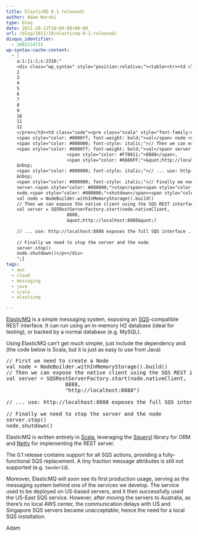 ```yaml
---
title: ElasticMQ 0.1 released!
author: Adam Warski
type: blog
date: 2011-10-12T10:04:08+00:00
url: /blog/2011/10/elasticmq-0-1-released/
disqus_identifier:
  - 1062114731
wp-syntax-cache-content:
  - |
    a:1:{i:1;s:2310:"
    <div class="wp_syntax" style="position:relative;"><table><tr><td class="line_numbers"><pre>1
    2
    3
    4
    5
    6
    7
    8
    9
    10
    11
    12
    </pre></td><td class="code"><pre class="scala" style="font-family:monospace;"><span style="color: #008000; font-style: italic;">// First we need to create a Node</span>
    <span style="color: #0000ff; font-weight: bold;">val</span> node <span style="color: #000080;">=</span> NodeBuilder.<span style="color: #000000;">withInMemoryStorage</span><span style="color: #F78811;">&#40;</span><span style="color: #F78811;">&#41;</span>.<span style="color: #000000;">build</span><span style="color: #F78811;">&#40;</span><span style="color: #F78811;">&#41;</span>
    <span style="color: #008000; font-style: italic;">// Then we can expose the native client using the SQS REST interface</span>
    <span style="color: #0000ff; font-weight: bold;">val</span> server <span style="color: #000080;">=</span> SQSRestServerFactory.<span style="color: #000000;">start</span><span style="color: #F78811;">&#40;</span>node.<span style="color: #000000;">nativeClient</span>, 
                       <span style="color: #F78811;">8888</span>, 
                       <span style="color: #6666FF;">&quot;http://localhost:8888&quot;</span><span style="color: #F78811;">&#41;</span>
    &nbsp;
    <span style="color: #008000; font-style: italic;">// ... use: http://localhost:8888 exposes the full SQS interface ...</span>
    &nbsp;
    <span style="color: #008000; font-style: italic;">// Finally we need to stop the server and the node</span>
    server.<span style="color: #000000;">stop</span><span style="color: #F78811;">&#40;</span><span style="color: #F78811;">&#41;</span>
    node.<span style="color: #000000;">shutdown</span><span style="color: #F78811;">&#40;</span><span style="color: #F78811;">&#41;</span></pre></td></tr></table><p class="theCode" style="display:none;">// First we need to create a Node
    val node = NodeBuilder.withInMemoryStorage().build()
    // Then we can expose the native client using the SQS REST interface
    val server = SQSRestServerFactory.start(node.nativeClient, 
                       8888, 
                       &quot;http://localhost:8888&quot;)
    
    // ... use: http://localhost:8888 exposes the full SQS interface ...
    
    // Finally we need to stop the server and the node
    server.stop()
    node.shutdown()</p></div>
    ";}
tags:
  - aws
  - cloud
  - messaging
  - java
  - scala
  - elasticmq

---
```

[ElasticMQ][1] is a simple messaging system, exposing an [SQS][2]-compatible REST interface. It can run using an in-memory H2 database (ideal for testing), or backed by a normal database (e.g. MySQL).

Using ElasticMQ can&#8217;t get much simpler, just include the dependency and: (the code below is Scala, but it is just as easy to use from Java)

<pre lang="scala" line="1" escaped="true">// First we need to create a Node
val node = NodeBuilder.withInMemoryStorage().build()
// Then we can expose the native client using the SQS REST interface
val server = SQSRestServerFactory.start(node.nativeClient, 
                   8888, 
                   "http://localhost:8888")

// ... use: http://localhost:8888 exposes the full SQS interface ...

// Finally we need to stop the server and the node
server.stop()
node.shutdown()
</pre>

ElasticMQ is written entirely in [Scala][3], leveraging the [Squeryl][4] library for ORM and [Netty][5] for implementing the REST server.

The 0.1 release contains support for all SQS actions, providing a fully-functional SQS replacement. A tiny fraction message attributes is still not supported (e.g. `SenderId`).

Moreover, ElasticMQ will soon see its first production usage, serving as the messaging system behind one of the services we develop. The service used to be deployed on US-based servers, and it then successfully used the US-East SQS service. However, after moving the servers to Australia, as there&#8217;s no local AWS center, the communication delays with US and Singapore SQS servers became unacceptable; hence the need for a local SQS installation.

Adam

 [1]: http://elasticmq.org
 [2]: http://aws.amazon.com/sqs/
 [3]: http://scala-lang.org
 [4]: http://squeryl.org/
 [5]: http://www.jboss.org/netty

